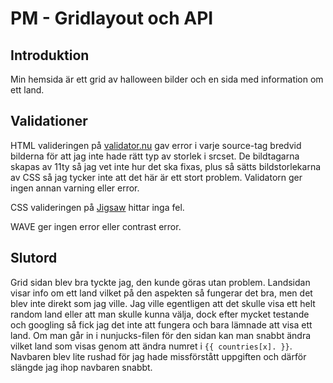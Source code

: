 # PM - Gridlayout och API
## Introduktion
Min hemsida är ett grid av halloween bilder och en sida med information om ett land. 

## Validationer
HTML valideringen på [validator.nu](validator.nu) gav error i varje source-tag bredvid bilderna för att jag inte hade rätt typ av storlek i srcset. De bildtagarna skapas av 11ty så jag vet inte hur det ska fixas, plus så sätts bildstorlekarna av CSS så jag tycker inte att det här är ett stort problem. Validatorn ger ingen annan varning eller error. 

CSS valideringen på [Jigsaw](https://jigsaw.w3.org/css-validator/) hittar inga fel. 

WAVE ger ingen error eller contrast error. 

## Slutord
Grid sidan blev bra tyckte jag, den kunde göras utan problem. Landsidan visar info om ett land vilket på den aspekten så fungerar det bra, men det blev inte direkt som jag ville. Jag ville egentligen att det skulle visa ett helt random land eller att man skulle kunna välja, dock efter mycket testande och googling så fick jag det inte att fungera och bara lämnade att visa ett land. Om man går in i nunjucks-filen för den sidan kan man snabbt ändra vilket land som visas genom att ändra numret i `{{ countries[x]. }}`. Navbaren blev lite rushad för jag hade missförstått uppgiften och därför slängde jag ihop navbaren snabbt. 
